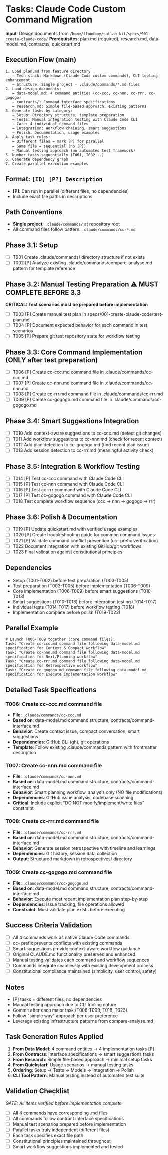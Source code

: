 # Tasks: Claude Code Custom Command Migration

**Input**: Design documents from `/home/floodboy/catlab-kit/specs/001-create-claude-code/`
**Prerequisites**: plan.md (required), research.md, data-model.md, contracts/, quickstart.md

## Execution Flow (main)
```
1. Load plan.md from feature directory
   → Tech stack: Markdown (Claude Code custom commands), CLI tooling enhancement
   → Structure: Single project - .claude/commands/*.md files
2. Load design documents:
   → data-model.md: 4 command entities (cc-ccc, cc-nnn, cc-rrr, cc-gogogo)
   → contracts/: Command interface specifications
   → research.md: Simple file-based approach, existing patterns
3. Generate tasks by category:
   → Setup: Directory structure, template preparation
   → Tests: Manual integration testing with Claude Code CLI
   → Core: 4 individual command files
   → Integration: Workflow chaining, smart suggestions
   → Polish: Documentation, usage examples
4. Apply task rules:
   → Different files = mark [P] for parallel
   → Same file = sequential (no [P])
   → Manual testing approach (no automated test framework)
5. Number tasks sequentially (T001, T002...)
6. Generate dependency graph
7. Create parallel execution examples
```

## Format: `[ID] [P?] Description`
- **[P]**: Can run in parallel (different files, no dependencies)
- Include exact file paths in descriptions

## Path Conventions
- **Single project**: `.claude/commands/` at repository root
- All command files follow pattern: `.claude/commands/cc-*.md`

## Phase 3.1: Setup
- [ ] T001 Create .claude/commands/ directory structure if not exists
- [ ] T002 [P] Analyze existing .claude/commands/compare-analyse.md pattern for template reference

## Phase 3.2: Manual Testing Preparation ⚠️ MUST COMPLETE BEFORE 3.3
**CRITICAL: Test scenarios must be prepared before implementation**
- [ ] T003 [P] Create manual test plan in specs/001-create-claude-code/test-plan.md
- [ ] T004 [P] Document expected behavior for each command in test scenarios
- [ ] T005 [P] Prepare git test repository state for workflow testing

## Phase 3.3: Core Command Implementation (ONLY after test preparation)
- [ ] T006 [P] Create cc-ccc.md command file in .claude/commands/cc-ccc.md
- [ ] T007 [P] Create cc-nnn.md command file in .claude/commands/cc-nnn.md
- [ ] T008 [P] Create cc-rrr.md command file in .claude/commands/cc-rrr.md
- [ ] T009 [P] Create cc-gogogo.md command file in .claude/commands/cc-gogogo.md

## Phase 3.4: Smart Suggestions Integration
- [ ] T010 Add context-aware suggestions to cc-ccc.md (detect git changes)
- [ ] T011 Add workflow suggestions to cc-nnn.md (check for recent context)
- [ ] T012 Add plan detection to cc-gogogo.md (find recent plan issue)
- [ ] T013 Add session detection to cc-rrr.md (meaningful activity check)

## Phase 3.5: Integration & Workflow Testing
- [ ] T014 [P] Test cc-ccc command with Claude Code CLI
- [ ] T015 [P] Test cc-nnn command with Claude Code CLI
- [ ] T016 [P] Test cc-rrr command with Claude Code CLI
- [ ] T017 [P] Test cc-gogogo command with Claude Code CLI
- [ ] T018 Test complete workflow sequence (ccc → nnn → gogogo → rrr)

## Phase 3.6: Polish & Documentation
- [ ] T019 [P] Update quickstart.md with verified usage examples
- [ ] T020 [P] Create troubleshooting guide for common command issues
- [ ] T021 [P] Validate command conflict prevention (cc- prefix verification)
- [ ] T022 Document integration with existing GitHub/git workflows
- [ ] T023 Final validation against constitutional principles

## Dependencies
- Setup (T001-T002) before test preparation (T003-T005)
- Test preparation (T003-T005) before implementation (T006-T009)
- Core implementation (T006-T009) before smart suggestions (T010-T013)
- Smart suggestions (T010-T013) before integration testing (T014-T017)
- Individual tests (T014-T017) before workflow testing (T018)
- Implementation complete before polish (T019-T023)

## Parallel Example
```
# Launch T006-T009 together (core command files):
Task: "Create cc-ccc.md command file following data-model.md specification for Context & Compact workflow"
Task: "Create cc-nnn.md command file following data-model.md specification for Next/Planning workflow"
Task: "Create cc-rrr.md command file following data-model.md specification for Retrospective workflow"
Task: "Create cc-gogogo.md command file following data-model.md specification for Execute Implementation workflow"
```

## Detailed Task Specifications

### T006: Create cc-ccc.md command file
- **File**: `.claude/commands/cc-ccc.md`
- **Based on**: data-model.md command structure, contracts/command-interface.md
- **Behavior**: Create context issue, compact conversation, smart suggestions
- **Dependencies**: GitHub CLI (gh), git operations
- **Template**: Follow existing .claude/commands pattern with frontmatter description

### T007: Create cc-nnn.md command file
- **File**: `.claude/commands/cc-nnn.md`
- **Based on**: data-model.md command structure, contracts/command-interface.md
- **Behavior**: Smart planning workflow, analysis only (NO file modifications)
- **Dependencies**: GitHub issue analysis, codebase scanning
- **Critical**: Include explicit "DO NOT modify/implement/write files" constraint

### T008: Create cc-rrr.md command file
- **File**: `.claude/commands/cc-rrr.md`
- **Based on**: data-model.md command structure, contracts/command-interface.md
- **Behavior**: Generate session retrospective with timeline and learnings
- **Dependencies**: Git history, session data collection
- **Output**: Structured markdown in retrospectives/ directory

### T009: Create cc-gogogo.md command file
- **File**: `.claude/commands/cc-gogogo.md`
- **Based on**: data-model.md command structure, contracts/command-interface.md
- **Behavior**: Execute most recent implementation plan step-by-step
- **Dependencies**: Issue tracking, file operations allowed
- **Constraint**: Must validate plan exists before executing

## Success Criteria Validation
- [ ] All 4 commands work as native Claude Code commands
- [ ] cc- prefix prevents conflicts with existing commands
- [ ] Smart suggestions provide context-aware workflow guidance
- [ ] Original CLAUDE.md functionality preserved and enhanced
- [ ] Manual testing validates each command and workflow sequences
- [ ] Commands integrate seamlessly with existing development process
- [ ] Constitutional compliance maintained (simplicity, user control, safety)

## Notes
- [P] tasks = different files, no dependencies
- Manual testing approach due to CLI tooling nature
- Commit after each major task (T006-T009, T018, T023)
- Follow "simple way" approach per user preference
- Leverage existing infrastructure patterns from compare-analyse.md

## Task Generation Rules Applied
1. **From Data Model**: 4 command entities → 4 implementation tasks [P]
2. **From Contracts**: Interface specifications → smart suggestions tasks
3. **From Research**: Simple file-based approach → minimal setup tasks
4. **From Quickstart**: Usage scenarios → manual testing tasks
5. **Ordering**: Setup → Tests → Models → Integration → Polish
6. **CLI Tool Pattern**: Manual testing instead of automated test suite

## Validation Checklist
*GATE: All items verified before implementation complete*
- [ ] All 4 commands have corresponding .md files
- [ ] All commands follow contract interface specifications
- [ ] Manual test scenarios prepared before implementation
- [ ] Parallel tasks truly independent (different files)
- [ ] Each task specifies exact file path
- [ ] Constitutional principles maintained throughout
- [ ] Smart workflow suggestions implemented and tested